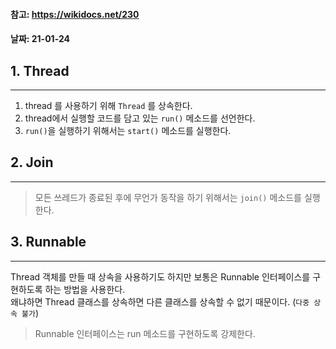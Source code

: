 #### 참고: https://wikidocs.net/230
#### 날짜: 21-01-24

## 1. Thread
- - -
1. thread 를 사용하기 위해 `Thread` 를 상속한다.
2. thread에서 실행할 코드를 담고 있는 `run()` 메소드를 선언한다.
3. `run()`을 실행하기 위해서는 `start()` 메소드를 실행한다.

## 2. Join
- - -
> 모든 쓰레드가 종료된 후에 무언가 동작을 하기 위해서는 `join()` 메소드를 실행한다.

## 3. Runnable
- - -
Thread 객체를 만들 때 상속을 사용하기도 하지만 보통은 Runnable 인터페이스를 구현하도록 하는 방법을 사용한다.  
왜냐하면 Thread 클래스를 상속하면 다른 클래스를 상속할 수 없기 때문이다. (`다중 상속 불가`)

> Runnable 인터페이스는 run 메소드를 구현하도록 강제한다.